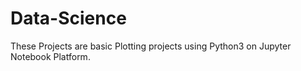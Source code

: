 # Data-Science
These Projects are basic Plotting projects using Python3 on Jupyter Notebook Platform.
